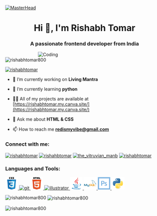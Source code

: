 [![MasterHead](https://i.pinimg.com/originals/a2/4c/b5/a24cb568fa40046f8562dbc45cea8506.gif)](https://rishavchanda.io)

<h1 align="center">Hi 👋, I'm Rishabh Tomar</h1>
<h3 align="center">A passionate frontend developer from India</h3>
<img align="right" alt="Coding" width="400" src="https://cdn.dribbble.com/users/926537/screenshots/4502924/python-2.gif">


<p align="left"> <img src="https://komarev.com/ghpvc/?username=rishabhtomar800&label=Profile%20views&color=0e75b6&style=flat" alt="rishabhtomar800" /> </p>

<p align="left"> <a href="https://twitter.com/rishabhtomar800" target="blank"><img src="https://img.shields.io/twitter/follow/rishabhtomar?logo=twitter&style=for-the-badge" alt="rishabhtomar" /></a> </p>

- 🔭 I’m currently working on **Living Mantra**

- 🌱 I’m currently learning **python**

- 👨‍💻 All of my projects are available at [https://rishabhtomar.my.canva.site/](https://rishabhtomar.my.canva.site/)

- 💬 Ask me about **HTML & CSS**

- 📫 How to reach me **redismyvibe@gmail.com**

<h3 align="left">Connect with me:</h3>
<p align="left">
<a href="https://twitter.com/rishabhtomar800" target="blank"><img align="center" src="https://raw.githubusercontent.com/rahuldkjain/github-profile-readme-generator/master/src/images/icons/Social/twitter.svg" alt="rishabhtomar" height="30" width="40" /></a>
<a href="https://www.linkedin.com/in/rishabh-tomar-gen-artist" target="blank"><img align="center" src="https://raw.githubusercontent.com/rahuldkjain/github-profile-readme-generator/master/src/images/icons/Social/linked-in-alt.svg" alt="rishahbtomar" height="30" width="40" /></a>
<a href="https://instagram.com/the_vitruvian_club" target="blank"><img align="center" src="https://raw.githubusercontent.com/rahuldkjain/github-profile-readme-generator/master/src/images/icons/Social/instagram.svg" alt="the_vitruvian_manb" height="30" width="40" /></a>
<a href="https://www.youtube.com/c/rishabhtomar" target="blank"><img align="center" src="https://raw.githubusercontent.com/rahuldkjain/github-profile-readme-generator/master/src/images/icons/Social/youtube.svg" alt="rishabhtomar" height="30" width="40" /></a>
</p>

<h3 align="left">Languages and Tools:</h3>
<p align="left"> <a href="https://www.w3schools.com/css/" target="_blank" rel="noreferrer"> <img src="https://raw.githubusercontent.com/devicons/devicon/master/icons/css3/css3-original-wordmark.svg" alt="css3" width="40" height="40"/> </a> <a href="https://git-scm.com/" target="_blank" rel="noreferrer"> <img src="https://www.vectorlogo.zone/logos/git-scm/git-scm-icon.svg" alt="git" width="40" height="40"/> </a> <a href="https://www.w3.org/html/" target="_blank" rel="noreferrer"> <img src="https://raw.githubusercontent.com/devicons/devicon/master/icons/html5/html5-original-wordmark.svg" alt="html5" width="40" height="40"/> </a> <a href="https://www.adobe.com/in/products/illustrator.html" target="_blank" rel="noreferrer"> <img src="https://www.vectorlogo.zone/logos/adobe_illustrator/adobe_illustrator-icon.svg" alt="illustrator" width="40" height="40"/> </a> <a href="https://www.java.com" target="_blank" rel="noreferrer"> <img src="https://raw.githubusercontent.com/devicons/devicon/master/icons/java/java-original.svg" alt="java" width="40" height="40"/> </a> <a href="https://www.mysql.com/" target="_blank" rel="noreferrer"> <img src="https://raw.githubusercontent.com/devicons/devicon/master/icons/mysql/mysql-original-wordmark.svg" alt="mysql" width="40" height="40"/> </a> <a href="https://www.photoshop.com/en" target="_blank" rel="noreferrer"> <img src="https://raw.githubusercontent.com/devicons/devicon/master/icons/photoshop/photoshop-line.svg" alt="photoshop" width="40" height="40"/> </a> <a href="https://www.python.org" target="_blank" rel="noreferrer"> <img src="https://raw.githubusercontent.com/devicons/devicon/master/icons/python/python-original.svg" alt="python" width="40" height="40"/> </a> </p>

<p><img align="left" src="https://github-readme-stats.vercel.app/api/top-langs?username=rishabhtomar800&show_icons=true&locale=en&layout=compact" alt="rishabhtomar800" /></p>

<p>&nbsp;<img align="center" src="https://github-readme-stats.vercel.app/api?username=rishabhtomar800&show_icons=true&locale=en" alt="rishabhtomar800" /></p>

<p><img align="center" src="https://github-readme-streak-stats.herokuapp.com/?user=rishabhtomar800&" alt="rishabhtomar800" /></p>

